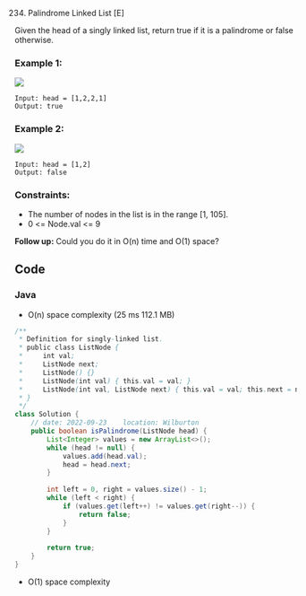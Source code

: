 234. Palindrome Linked List [E]

Given the head of a singly linked list, return true if it is a palindrome or false otherwise.

 

### Example 1:
![](https://assets.leetcode.com/uploads/2021/03/03/pal1linked-list.jpg)
```
Input: head = [1,2,2,1]
Output: true
```
### Example 2:
![](https://assets.leetcode.com/uploads/2021/03/03/pal2linked-list.jpg)
```
Input: head = [1,2]
Output: false
 ```

### Constraints:

- The number of nodes in the list is in the range [1, 105].
- 0 <= Node.val <= 9
 

**Follow up:** Could you do it in O(n) time and O(1) space?

## Code
### Java
- O(n) space complexity (25 ms	112.1 MB)
```java
/**
 * Definition for singly-linked list.
 * public class ListNode {
 *     int val;
 *     ListNode next;
 *     ListNode() {}
 *     ListNode(int val) { this.val = val; }
 *     ListNode(int val, ListNode next) { this.val = val; this.next = next; }
 * }
 */
class Solution {
    // date: 2022-09-23    location: Wilburton
    public boolean isPalindrome(ListNode head) {
        List<Integer> values = new ArrayList<>();
        while (head != null) {
            values.add(head.val);
            head = head.next;
        }
        
        int left = 0, right = values.size() - 1;
        while (left < right) {
            if (values.get(left++) != values.get(right--)) {
                return false;
            }
        }
        
        return true;
    }
}
```


- O(1) space complexity
